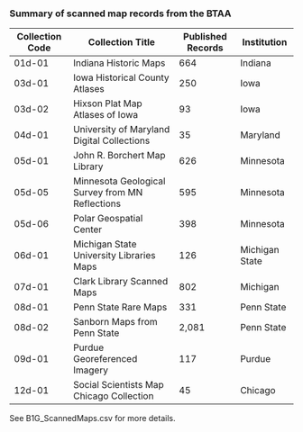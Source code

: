 ### Summary of scanned map records from the BTAA


| Collection Code | Collection Title                                | Published Records | Institution    |
|-----------------|-------------------------------------------------|-------------------|----------------|
| 01d-01          | Indiana Historic Maps                           | 664               | Indiana        |
| 03d-01          | Iowa Historical County Atlases                  | 250               | Iowa           |
| 03d-02          | Hixson Plat Map Atlases of Iowa                 | 93                | Iowa           |
| 04d-01          | University of Maryland Digital Collections      | 35                | Maryland       |
| 05d-01          | John R. Borchert Map Library                    | 626               | Minnesota      |
| 05d-05          | Minnesota Geological Survey from MN Reflections | 595               | Minnesota      |
| 05d-06          | Polar Geospatial Center                         | 398               | Minnesota      |
| 06d-01          | Michigan State University Libraries Maps        | 126               | Michigan State |
| 07d-01          | Clark Library Scanned Maps                      | 802               | Michigan       |
| 08d-01          | Penn State Rare Maps                            | 331               | Penn State     |
| 08d-02          | Sanborn Maps from Penn State                    | 2,081             | Penn State     |
| 09d-01          | Purdue Georeferenced Imagery                    | 117               | Purdue         |
| 12d-01          | Social Scientists Map Chicago Collection        | 45                | Chicago        |

See B1G_ScannedMaps.csv for more details.